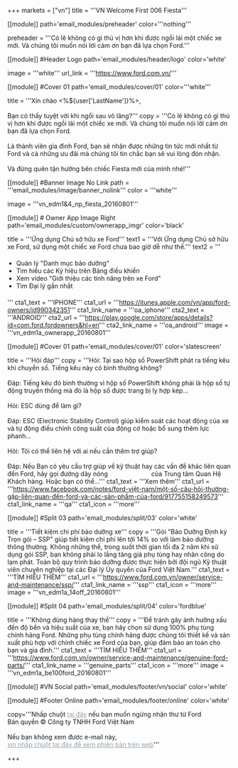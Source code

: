 +++
markets = ["vn"]
title = '''VN Welcome First 006 Fiesta'''

[[module]]
path='email_modules/preheader'
color='''nothing'''

preheader = '''Có lẽ không có gì thú vị hơn khi được ngồi lái một chiếc xe mới. Và chúng tôi muốn nói lời cảm ơn bạn đã lựa chọn Ford.'''


[[module]] #Header Logo
path='email_modules/header/logo'
color='white'

  image = '''white'''
  url_link = '''https://www.ford.com.vn/'''

[[module]] #Cover 01
path='email_modules/cover/01'
color='''white'''
 
  title = '''Xin chào <%${user['LastName']}%>,<br /><br />Bạn có thấy tuyệt vời khi ngồi sau vô lăng?'''
  copy = '''Có lẽ không có gì thú vị hơn khi được ngồi lái một chiếc xe mới. Và chúng tôi muốn nói lời cảm ơn bạn đã lựa chọn Ford.<br /><br />Là thành viên gia đình Ford, bạn sẽ nhận được những tin tức mới nhất từ Ford và cả những ưu đãi mà chúng tôi tin chắc bạn sẽ vui lòng đón nhận.<br /><br />Và đừng quên tận hưởng bên chiếc Fiesta mới của mình nhé!'''

[[module]] #Banner Image No Link
path = '''email_modules/image/banner_nolink'''
color = '''white'''

  image = '''vn_edm1&4_np_fiesta_20160801'''

[[module]] # Owner App Image Right
path='email_modules/custom/ownerapp_imgr'
color='black'

  title = '''Ứng dụng Chủ sở hữu xe Ford'''
  text1 = '''Với Ứng dụng Chủ sở hữu xe Ford, sử dụng một chiếc xe Ford chưa bao giờ dễ như thế.'''
  text2 = '''<ul style="margin: 20px; padding: 0;"><li>Quản lý "Danh mục bảo dưỡng"</li><li>Tìm hiểu các Ký hiệu trên Bảng điều khiển</li><li>Xem video "Giới thiệu các tính năng trên xe Ford"</li><li>Tìm Đại lý gần nhất</li></ul>'''
  cta1_text = '''IPHONE'''
  cta1_url = '''https://itunes.apple.com/vn/app/ford-owners/id990342351'''
  cta1_link_name = '''oa_iphone'''
  cta2_text = '''ANDROID'''
  cta2_url = '''https://play.google.com/store/apps/details?id=com.ford.fordowners&hl=en'''
  cta2_link_name = '''oa_android'''
  image = '''vn_edm1a_ownerapp_20160801'''

[[module]] #Cover 01
path='email_modules/cover/01'
color='slatescreen'

  title = '''Hỏi đáp'''
  copy = '''Hỏi: Tại sao hộp số PowerShift phát ra tiếng kêu khi chuyển số. Tiếng kêu này có bình thường không?<br /><br />Đáp: Tiếng kêu đó bình thường vì hộp số PowerShift không phải là hộp số tự động truyền thống mà đó là hộp số được trang bị ly hợp kép...<br /><br />Hỏi: ESC dùng để làm gì?<br /><br />Đáp: ESC (Electronic Stability Control) giúp kiểm soát các hoạt động của xe và tự động điều chỉnh công suất của động cơ hoặc bổ sung thêm lực phanh...<br /><br />Hỏi: Tôi có thể liên hệ với ai nếu cần thêm trợ giúp?<br /><br />Đáp: Nếu Bạn có yêu cầu trợ giúp về kỹ thuật hay các vấn đề khác liên quan đến Ford, hãy gọi đường dây nóng <a href="tel:1800588888" style="text-decoration:none; color:#FFFFFF"><span style="color:#FFFFFF"><font color="#FFFFFF"> 1800-588888 </font></span></a> của Trung tâm Quan Hệ Khách hàng. Hoặc bạn có thể...'''
  cta1_text = '''Xem thêm'''
  cta1_url = '''https://www.facebook.com/notes/ford-việt-nam/một-số-câu-hỏi-thường-gặp-liên-quan-đến-ford-và-các-sản-phẩm-của-ford/917755158249573'''
  cta1_link_name = '''qa'''
  cta1_icon = '''more'''

[[module]] #Split 03
path='email_modules/split/03'
color='white'

  title = '''Tiết kiệm chi phí bảo dưỡng xe'''
  copy = '''Gói "Bảo Dưỡng Định kỳ Trọn gói – SSP" giúp tiết kiệm chi phí lên tới 14% so với làm bảo dưỡng thông thường. Không những thế, trong suốt thời gian tối đa 2 năm khi sử dụng gói SSP, bạn không phải lo lắng tăng giá phụ tùng hay nhân công do lạm phát. Toàn bộ quy trình bảo dưỡng được thực hiện bởi đội ngũ Kỹ thuật viên chuyên nghiệp tại các Đại lý Ủy quyền của Ford Việt Nam.'''
  cta1_text = '''TÌM HIỂU THÊM'''
  cta1_url = '''https://www.ford.com.vn/owner/service-and-maintenance/ssp/'''
  cta1_link_name = '''ssp'''
  cta1_icon = '''more'''
  image = '''vn_edm1a_14off_20160801'''

[[module]] #Split 04
path='email_modules/split/04'
color='fordblue'

  title = '''Không dùng hàng thay thế'''
  copy = '''Để tránh gây ảnh hưởng xấu đến độ bền và hiệu suất của xe, bạn hãy chọn sử dụng 100% phụ tùng chính hãng Ford. Những phụ tùng chính hãng được chúng tôi thiết kế và sản xuất phù hợp với chính chiếc xe Ford của bạn, giúp đảm bảo an toàn cho bạn và gia đình.'''
  cta1_text = '''TÌM HIỂU THÊM'''
  cta1_url = '''https://www.ford.com.vn/owner/service-and-maintenance/genuine-ford-parts/'''
  cta1_link_name = '''genuine_parts'''
  cta1_icon = '''more'''
  image = '''vn_edm1a_be100ford_20160801'''

[[module]] #VN Social
path='email_modules/footer/vn/social'
color='white'

[[module]] #Footer Online
path='email_modules/footer/online'
color='white'

  copy='''Nhấp chuột <a href="<%unsubscribe_link_text%>" style="color:#91a4b1; text-decoration:underline">tại đây</a> nếu bạn muốn ngừng nhận thư từ Ford<br />Bản quyền © Công ty TNHH Ford Việt Nam <br /><br />Nếu bạn không xem đươc e-mail này, <a href="<%syslink_message_read url='/public/read_message.jsp'%>" style="color:#91a4b1; text-decoration:underline"><br /> xin nhấp chuột tại đây để xem phiên bản trên web</a>'''



+++